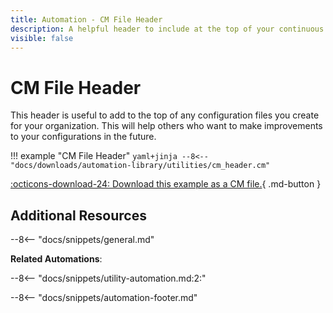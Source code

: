 ```yaml
---
title: Automation - CM File Header
description: A helpful header to include at the top of your continuous merge files.
visible: false
---
```

# CM File Header

This header is useful to add to the top of any configuration files you create for your organization. This will help others who want to make improvements to your configurations in the future.

!!! example "CM File Header"
    ```yaml+jinja
    --8<-- "docs/downloads/automation-library/utilities/cm_header.cm"
    ```
    <div class="result" markdown>
      <span>
      [:octicons-download-24: Download this example as a CM file.](/downloads/automation-library/utilities/cm_header.cm){ .md-button }
      </span>
    </div>

## Additional Resources

--8<-- "docs/snippets/general.md"

**Related Automations**:

--8<-- "docs/snippets/utility-automation.md:2:"

--8<-- "docs/snippets/automation-footer.md"
